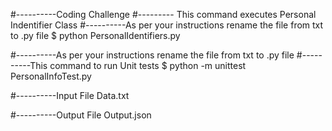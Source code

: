 
#----------Coding Challenge
#--------- This command executes Personal Indentifier Class
#----------As per your instructions rename the file from txt to .py file
 $ python PersonalIdentifiers.py

#----------As per your instructions rename the file from txt to .py file
#----------This command to run Unit tests
 $ python -m unittest PersonalInfoTest.py

#----------Input File
 Data.txt

#----------Output File
 Output.json
